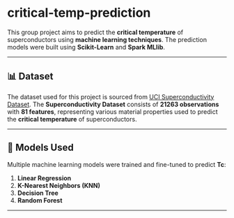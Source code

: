 # critical-temp-prediction

This group project aims to predict the **critical temperature** of superconductors using **machine learning techniques**. The prediction models were built using **Scikit-Learn** and **Spark MLlib**.

---
## 📊 Dataset 
The dataset used for this project is sourced from [UCI Superconductivity Dataset](https://archive.ics.uci.edu/dataset/464/superconductivty+data).
The **Superconductivity Dataset** consists of **21263 observations** with **81 features**, representing various material properties used to predict the **critical temperature** of superconductors.

---

## 🚀 Models Used
Multiple machine learning models were trained and fine-tuned to predict **Tc**:
1. **Linear Regression**
2. **K-Nearest Neighbors (KNN)**
3. **Decision Tree** 
4. **Random Forest**
---
